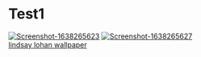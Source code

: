 # Test1
<a href="https://postimg.cc/CR2c8sxw" target="_blank"><img src="https://i.postimg.cc/43fqr8CH/Screenshot-1638265623.png" alt="Screenshot-1638265623"/></a> <a href="https://postimg.cc/yJSvy3Dc" target="_blank"><img src="https://i.postimg.cc/jjMmKzKg/Screenshot-1638265627.png" alt="Screenshot-1638265627"/></a> <br /><a href='https://suwalls.com/celebrities/lindsay-lohan-8'>lindsay lohan wallpaper</a><br />
